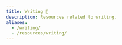 ```yaml
---
title: Writing 📝
description: Resources related to writing.
aliases:
  - /writing/
  - /resources/writing/
---
```


